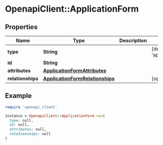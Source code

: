 # OpenapiClient::ApplicationForm

## Properties

| Name | Type | Description | Notes |
| ---- | ---- | ----------- | ----- |
| **type** | **String** |  | [default to &#39;applicationForm&#39;] |
| **id** | **String** |  |  |
| **attributes** | [**ApplicationFormAttributes**](ApplicationFormAttributes.md) |  |  |
| **relationships** | [**ApplicationFormRelationships**](ApplicationFormRelationships.md) |  | [optional] |

## Example

```ruby
require 'openapi_client'

instance = OpenapiClient::ApplicationForm.new(
  type: null,
  id: null,
  attributes: null,
  relationships: null
)
```

